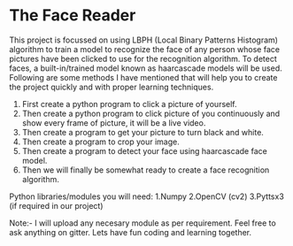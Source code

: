 # The Face Reader

This project is focussed on using LBPH (Local Binary Patterns Histogram) algorithm to train a model to recognize the face of any person whose face pictures have been clicked to use for the recognition algorithm. To detect faces, a built-in/trained model known as haarcascade models will be used. Following are some methods I have mentioned that will help you to create the project quickly and with proper learning techniques.

1. First create a python program to click a picture of yourself.
2. Then create a python program to click picture of you continuously and show every frame of picture, it will be a live video.
3. Then create a program to get your picture to turn black and white.
4. Then create a program to crop your image.
5. Then create a program to detect your face using haarcascade face model.
6. Then we will finally be somewhat ready to create a face recognition algorithm.

Python libraries/modules you will need:
1.Numpy
2.OpenCV (cv2)
3.Pyttsx3 (if required in our project)

Note:- I will upload any necesary module as per requirement. Feel free to ask anything on gitter. Lets have fun coding and learning together.
